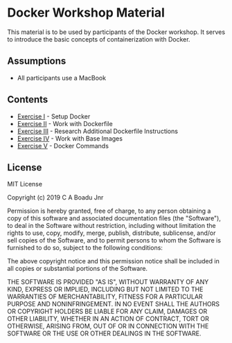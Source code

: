 # Docker Workshop Material

This material is to be used by participants of the Docker workshop. It serves to introduce the basic concepts of containerization with Docker.

## Assumptions

- All participants use a MacBook

## Contents

- [Exercise I](https://github.com/ekowcharles/docker-workshop/tree/master/exercisei) - Setup Docker
- [Exercise II](https://github.com/ekowcharles/docker-workshop/tree/master/exerciseii) - Work with Dockerfile
- [Exercise III](https://github.com/ekowcharles/docker-workshop/tree/master/exerciseiii) - Research Additional Dockerfile Instructions
- [Exercise IV](https://github.com/ekowcharles/docker-workshop/tree/master/exerciseiv) - Work with Base Images
- [Exercise V](https://github.com/ekowcharles/docker-workshop/tree/master/exercisev) - Docker Commands

## License

MIT License

Copyright (c) 2019 C A Boadu Jnr

Permission is hereby granted, free of charge, to any person obtaining a copy of this software and associated documentation files (the "Software"), to deal in the Software without restriction, including without limitation the rights to use, copy, modify, merge, publish, distribute, sublicense, and/or sell copies of the Software, and to permit persons to whom the Software is furnished to do so, subject to the following conditions:

The above copyright notice and this permission notice shall be included in all copies or substantial portions of the Software.

THE SOFTWARE IS PROVIDED "AS IS", WITHOUT WARRANTY OF ANY KIND, EXPRESS OR IMPLIED, INCLUDING BUT NOT LIMITED TO THE WARRANTIES OF MERCHANTABILITY, FITNESS FOR A PARTICULAR PURPOSE AND NONINFRINGEMENT. IN NO EVENT SHALL THE AUTHORS OR COPYRIGHT HOLDERS BE LIABLE FOR ANY CLAIM, DAMAGES OR OTHER LIABILITY, WHETHER IN AN ACTION OF CONTRACT, TORT OR OTHERWISE, ARISING FROM, OUT OF OR IN CONNECTION WITH THE SOFTWARE OR THE USE OR OTHER DEALINGS IN THE SOFTWARE.
